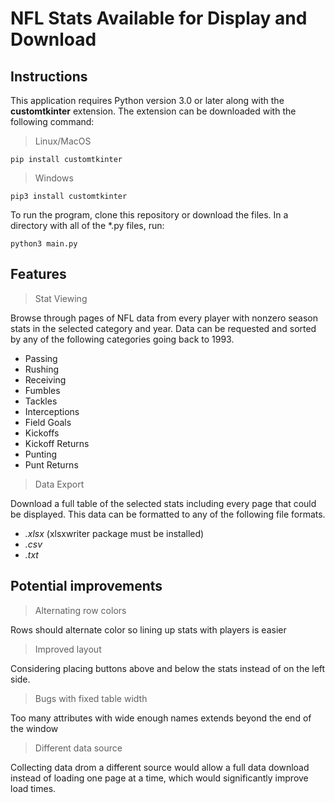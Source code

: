 # NFL Stats Available for Display and Download


## Instructions
This application requires Python version 3.0 or later along with the **customtkinter** extension. The extension can be downloaded with the following command:

> Linux/MacOS
```
pip install customtkinter
```

> Windows
```
pip3 install customtkinter
```

To run the program, clone this repository or download the files. In a directory with all of the *.py files, run:
```
python3 main.py
```

## Features

> Stat Viewing

Browse through pages of NFL data from every player with nonzero season stats in the selected category and year. Data can be requested and sorted by any of the following categories going back to 1993.
- Passing
- Rushing
- Receiving
- Fumbles
- Tackles
- Interceptions
- Field Goals
- Kickoffs
- Kickoff Returns
- Punting
- Punt Returns

> Data Export

Download a full table of the selected stats including every page that could be displayed. This data can be formatted to any of the following file formats.
- *.xlsx* (xlsxwriter package must be installed)
- *.csv*
- *.txt*

## Potential improvements

> Alternating row colors

Rows should alternate color so lining up stats with players is easier

> Improved layout

Considering placing buttons above and below the stats instead of on the left side.

> Bugs with fixed table width

Too many attributes with wide enough names extends beyond the end of the window

> Different data source

Collecting data drom a different source would allow a full data download instead of loading one page at a time, which would significantly improve load times.
